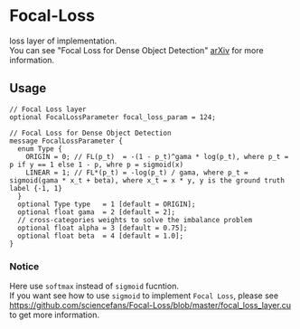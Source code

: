 # Focal-Loss
loss layer of implementation.  
You can see "Focal Loss for Dense Object Detection" [arXiv](https://arxiv.org/abs/1708.02002) for more information.  

## Usage

```
// Focal Loss layer
optional FocalLossParameter focal_loss_param = 124;

// Focal Loss for Dense Object Detection
message FocalLossParameter {
  enum Type {
    ORIGIN = 0; // FL(p_t)  = -(1 - p_t)^gama * log(p_t), where p_t = p if y == 1 else 1 - p, whre p = sigmoid(x)
    LINEAR = 1; // FL*(p_t) = -log(p_t) / gama, where p_t = sigmoid(gama * x_t + beta), where x_t = x * y, y is the ground truth label {-1, 1}
  }
  optional Type type   = 1 [default = ORIGIN]; 
  optional float gama  = 2 [default = 2];
  // cross-categories weights to solve the imbalance problem
  optional float alpha = 3 [default = 0.75]; 
  optional float beta  = 4 [default = 1.0];
}
```

### Notice
Here use `softmax` instead of `sigmoid` fucntion.  
If you want see how to use `sigmoid` to implement `Focal Loss`, please see https://github.com/sciencefans/Focal-Loss/blob/master/focal_loss_layer.cu to get more information.
